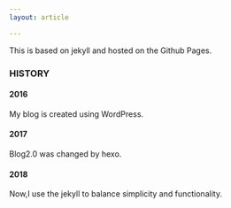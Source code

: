 ```yaml
---
layout: article

---
```


This is based on jekyll and hosted on the Github Pages.

### HISTORY

#### 2016

My blog is created using WordPress.

#### 2017

Blog2.0 was changed by hexo.

#### 2018

Now,I use the jekyll to balance simplicity and functionality.

